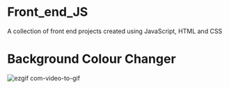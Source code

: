 # Front_end_JS
A collection of front end projects created using JavaScript, HTML and CSS

# Background Colour Changer

![ezgif com-video-to-gif](https://user-images.githubusercontent.com/67547010/127935623-1e9d9e6a-be53-479a-986a-8373ffb10d18.gif)

